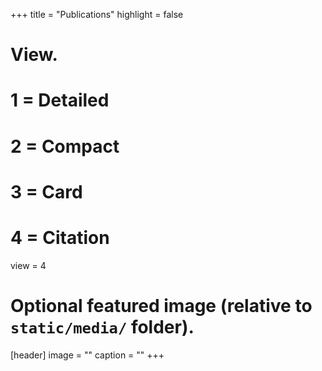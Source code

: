 +++
title = "Publications"
highlight = false

# View.
#   1 = Detailed
#   2 = Compact
#   3 = Card
#   4 = Citation
view = 4

# Optional featured image (relative to `static/media/` folder).
[header]
image = ""
caption = ""
+++
